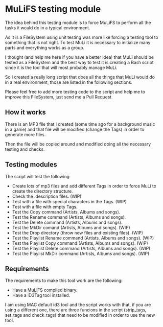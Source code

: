 MuLiFS testing module
=====================

The idea behind this testing module is to force MuLiFS to perform all the tasks it would do in a typical environment.

As it is a FileSystem using unit testing was more like forcing a testing tool to something that is not right. To test MuLi it is necessary to initialize many parts and everything works as a group.

I thought (and help me here if you have a better idea) that MuLi should be tested as a FileSystem and the best way to test it is creating a Bash script since it is the tool that will most probably manage MuLi.

So I created a really long script that does all the things that MuLi would do in a real environment, those are listed in the following sections.

Please feel free to add more testing code to the script and help me to improve this FileSystem, just send me a Pull Request.


How it works
------------
There is an MP3 file that I created (some time ago for a background music in a game) and that file will be modified (change the Tags) in order to generate more files.

Then the file will be copied around and modified doing all the necessary testing and checks.


Testing modules
---------------
The script will test the following:

- Create lots of mp3 files and add different Tags in order to force MuLi to create the directory structure. 
- Check the .description files. (WIP)
- Test with a file with special characters in the Tags. (WIP)
- Test with a file with empty Tags.
- Test the Copy command (Artists, Albums and songs).
- Test the Rename command (Artists, Albums and songs). 
- Test the Delete command (Artists, Albums and songs).
- Test the MkDir comand (Artists, Albums and songs). (WIP)
- Test the Drop directory (throw new files and existing files). (WIP)
- Test the Playlist Rename command (Artists, Albums and songs). (WIP)
- Test the Playlist Copy command (Artists, Albums and songs). (WIP)
- Test the Playlist Delete command (Artists, Albums and songs). (WIP)
- Test the Playlist MkDir command (Artists, Albums and songs). (WIP)


Requirements
------------
The requirements to make this tool work are the following:

- Have a MuLiFS compiled binary.
- Have a ID3Tag tool installed.

I am using MAC default id3 tool and the script works with that, if you are using a different one, there are three funcions in the script (strip_tags, set_tags and check_tags) that need to be modified in order to use the new tool.
